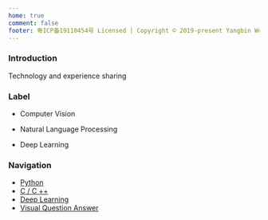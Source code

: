 ```yaml
---
home: true
comment: false
footer: 粤ICP备19110454号 Licensed | Copyright © 2019-present Yangbin Wei
---
```


### Introduction
Technology and experience sharing
### Label
 - Computer Vision

 - Natural Language Processing

 - Deep Learning
### Navigation

- [Python](/python/)
- [C / C ++ ](/c/) 
- [Deep Learning](/dl/)
- [Visual Question Answer](/vqa/)
